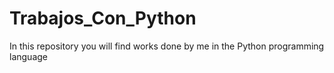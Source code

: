 # Trabajos_Con_Python
In this repository you will find works done by me in the Python programming language
